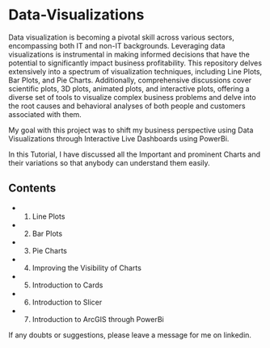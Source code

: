 # Data-Visualizations

Data visualization is becoming a pivotal skill across various sectors, encompassing both IT and non-IT backgrounds. Leveraging data visualizations is instrumental in making informed decisions that have the potential to significantly impact business profitability. This repository delves extensively into a spectrum of visualization techniques, including Line Plots, Bar Plots, and Pie Charts. Additionally, comprehensive discussions cover scientific plots, 3D plots, animated plots, and interactive plots, offering a diverse set of tools to visualize complex business problems and delve into the root causes and behavioral analyses of both people and customers associated with them.

My goal with this project was to shift my business perspective using Data Visualizations through Interactive Live Dashboards using PowerBi.

In this Tutorial, I have discussed all the Important and prominent Charts and their variations so that anybody can understand them easily. 


## Contents
* 1. Line Plots
* 2. Bar Plots
* 3. Pie Charts
* 4. Improving the Visibility of Charts
* 5. Introduction to Cards
* 6. Introduction to Slicer
* 7. Introduction to ArcGIS through PowerBi

If any doubts or suggestions, please leave a message for me on linkedin.
